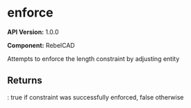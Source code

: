 # enforce

**API Version:** 1.0.0

**Component:** RebelCAD

Attempts to enforce the length constraint by adjusting entity

## Returns

: true if constraint was successfully enforced, false otherwise

